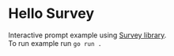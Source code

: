 # Hello Survey

Interactive prompt example using [Survey library](https://github.com/AlecAivazis/survey/).\
To run example run `go run .`
